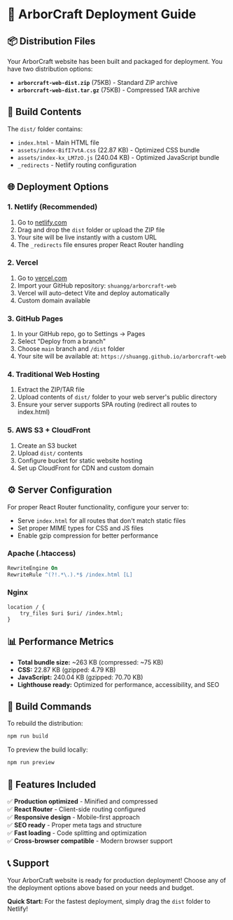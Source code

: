 # 🚀 ArborCraft Deployment Guide

## 📦 Distribution Files

Your ArborCraft website has been built and packaged for deployment. You have two distribution options:

- **`arborcraft-web-dist.zip`** (75KB) - Standard ZIP archive
- **`arborcraft-web-dist.tar.gz`** (75KB) - Compressed TAR archive

## 📁 Build Contents

The `dist/` folder contains:
- `index.html` - Main HTML file
- `assets/index-BifI7vtA.css` (22.87 KB) - Optimized CSS bundle
- `assets/index-kx_LM7zO.js` (240.04 KB) - Optimized JavaScript bundle
- `_redirects` - Netlify routing configuration

## 🌐 Deployment Options

### 1. **Netlify (Recommended)**
1. Go to [netlify.com](https://netlify.com)
2. Drag and drop the `dist` folder or upload the ZIP file
3. Your site will be live instantly with a custom URL
4. The `_redirects` file ensures proper React Router handling

### 2. **Vercel**
1. Go to [vercel.com](https://vercel.com)
2. Import your GitHub repository: `shuangg/arborcraft-web`
3. Vercel will auto-detect Vite and deploy automatically
4. Custom domain available

### 3. **GitHub Pages**
1. In your GitHub repo, go to Settings → Pages
2. Select "Deploy from a branch"
3. Choose `main` branch and `/dist` folder
4. Your site will be available at: `https://shuangg.github.io/arborcraft-web`

### 4. **Traditional Web Hosting**
1. Extract the ZIP/TAR file
2. Upload contents of `dist/` folder to your web server's public directory
3. Ensure your server supports SPA routing (redirect all routes to index.html)

### 5. **AWS S3 + CloudFront**
1. Create an S3 bucket
2. Upload `dist/` contents
3. Configure bucket for static website hosting
4. Set up CloudFront for CDN and custom domain

## ⚙️ Server Configuration

For proper React Router functionality, configure your server to:
- Serve `index.html` for all routes that don't match static files
- Set proper MIME types for CSS and JS files
- Enable gzip compression for better performance

### Apache (.htaccess)
```apache
RewriteEngine On
RewriteRule ^(?!.*\.).*$ /index.html [L]
```

### Nginx
```nginx
location / {
    try_files $uri $uri/ /index.html;
}
```

## 📊 Performance Metrics

- **Total bundle size:** ~263 KB (compressed: ~75 KB)
- **CSS:** 22.87 KB (gzipped: 4.79 KB)
- **JavaScript:** 240.04 KB (gzipped: 70.70 KB)
- **Lighthouse ready:** Optimized for performance, accessibility, and SEO

## 🔧 Build Commands

To rebuild the distribution:
```bash
npm run build
```

To preview the build locally:
```bash
npm run preview
```

## 🌟 Features Included

✅ **Production optimized** - Minified and compressed  
✅ **React Router** - Client-side routing configured  
✅ **Responsive design** - Mobile-first approach  
✅ **SEO ready** - Proper meta tags and structure  
✅ **Fast loading** - Code splitting and optimization  
✅ **Cross-browser compatible** - Modern browser support  

## 📞 Support

Your ArborCraft website is ready for production deployment! Choose any of the deployment options above based on your needs and budget.

**Quick Start:** For the fastest deployment, simply drag the `dist` folder to Netlify!
